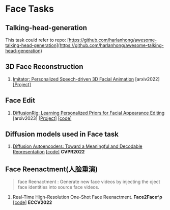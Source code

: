 # Face Tasks
## Talking-head-generation
This task could refer to repo: [https://github.com/harlanhong/awesome-talking-head-generation](https://github.com/harlanhong/awesome-talking-head-generation)

## 3D Face Reconstruction
1. [Imitator: Personalized Speech-driven 3D Facial Animation](https://balamuruganthambiraja.github.io/Imitator/media/pdf/Imitator__Personalized_speech_driven_3D_facial_animation_arxiv_version.pdf) [arxiv2022] [[Project]](https://balamuruganthambiraja.github.io/Imitator/) 

## Face Edit
1. [DiffusionRig: Learning Personalized Priors for Facial Appearance Editing](https://arxiv.org/abs/2304.06711) [arxiv2023] [[Project]](https://diffusionrig.github.io/) [[code]](https://github.com/adobe-research/diffusion-rig)


## Diffusion models used in Face task
1. [Diffusion Autoencoders: Toward a Meaningful and Decodable Representation](https://openaccess.thecvf.com/content/CVPR2022/papers/Preechakul_Diffusion_Autoencoders_Toward_a_Meaningful_and_Decodable_Representation_CVPR_2022_paper.pdf) [[code]](https://github.com/phizaz/diffae) **CVPR2022**


## Face Reenactment(人脸重演)
> face Reenactment : Generate new face videos by injecting the oject face identities into source face videos.
1. Real-Time High-Resolution One-Shot Face Reenactment. **Face2Face^ρ** [[code]](https://github.com/NetEase-GameAI/Face2FaceRHO) **ECCV2022**